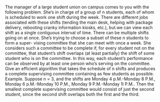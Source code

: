 The manager of a large student union on campus comes to you with the
following problem. She’s in charge of a group of n students, each of whom
is scheduled to work one shift during the week. There are different jobs
associated with these shifts (tending the main desk, helping with package
delivery, rebooting cranky information kiosks, etc.), but.we can view each
shift as a single contiguous interval of time. There can be multiple shifts
going on at once.
She’s trying to choose a subset of these n students to form a super-
vising committee that she can meet with once a week. She considers such
a committee to be complete if, for every student not on the committee,
that student’s shift overlaps (at least partially) the shift of some student
who is on the committee. In this way, each student’s performance can be
observed by at least one person who’s serving on the committee.
Give an efficient algorithm that takes the schedule of n shifts and
produces a complete supervising committee containing as few students
as possible.
Example. Suppose n = 3, and the shifts are
Monday 4 p.M.-Monday 8 P.M.,
Monday 6 p.M.-Monday 10 P.M.,
Monday 9 P.M.-Monday 1I P.M..
Then the smallest complete supervising committee would consist of just
the second student, since the second shift overlaps both the first and the
third.
